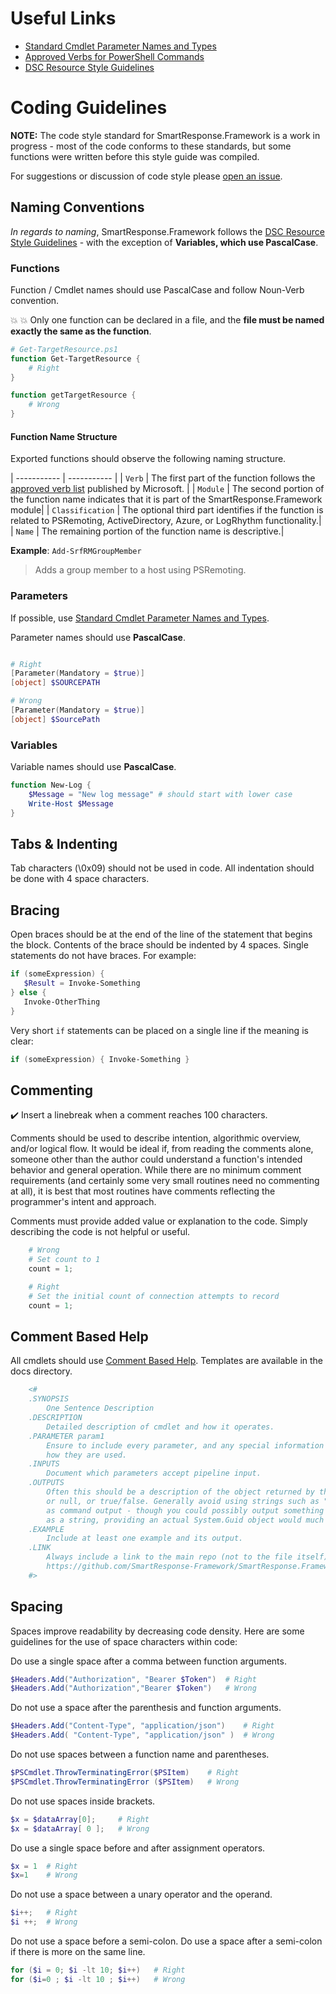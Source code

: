 <!-- markdownlint-disable MD041 -->

# Useful Links

* [Standard Cmdlet Parameter Names and Types](https://docs.microsoft.com/en-us/powershell/scripting/developer/cmdlet/standard-cmdlet-parameter-names-and-types?view=powershell-5.1)
* [Approved Verbs for PowerShell Commands](https://docs.microsoft.com/en-us/powershell/scripting/developer/cmdlet/approved-verbs-for-windows-powershell-commands?view=powershell-5.1)
* [DSC Resource Style Guidelines](https://github.com/PowerShell/DscResources/blob/master/StyleGuidelines.md)

# Coding Guidelines

**NOTE:** The code style standard for SmartResponse.Framework is a work in progress - most of the code conforms to these standards, but some functions were written before this style guide was compiled.

For suggestions or discussion of code style please [open an issue](https://github.com/SmartResponse-Framework/SmartResponse.Framework/issues).

## Naming Conventions

*In regards to naming*, SmartResponse.Framework follows the [DSC Resource Style Guidelines](https://github.com/PowerShell/DscResources/blob/master/StyleGuidelines.md) - with the exception of **Variables, which use PascalCase**.

### Functions

Function / Cmdlet names should use PascalCase and follow Noun-Verb convention.

:boom: :boom: Only one function can be declared in a file, and the **file must be named exactly the same as the function**.

```powershell
# Get-TargetResource.ps1
function Get-TargetResource {
    # Right
}

function getTargetResource {
    # Wrong
}
```

#### Function Name Structure

Exported functions should observe the following naming structure.

| ----------- | ----------- |
| `Verb` | The first part of the function follows the [approved verb list](https://docs.microsoft.com/en-us/powershell/developer/cmdlet/approved-verbs-for-windows-powershell-commands) published by Microsoft. |
| `Module` | The second portion of the function name indicates that it is part of the SmartResponse.Framework module|
| `Classification` | The optional third part identifies if the function is related to PSRemoting, ActiveDirectory, Azure, or LogRhythm functionality.|
| `Name` | The remaining portion of the function name is descriptive.|

**Example**: `Add-SrfRMGroupMember`

> Adds a group member to a host using PSRemoting.

### Parameters

If possible, use [Standard Cmdlet Parameter Names and Types](https://docs.microsoft.com/en-us/powershell/scripting/developer/cmdlet/standard-cmdlet-parameter-names-and-types?view=powershell-5.1).

Parameter names should use **PascalCase**.

```powershell

# Right
[Parameter(Mandatory = $true)]
[object] $SOURCEPATH

# Wrong
[Parameter(Mandatory = $true)]
[object] $SourcePath

```

### Variables

Variable names should use **PascalCase**.

```powershell
function New-Log {
    $Message = "New log message" # should start with lower case
    Write-Host $Message
}
```

## Tabs & Indenting

Tab characters (\0x09) should not be used in code. All indentation should be done with 4 space characters.

## Bracing

Open braces should be at the end of the line of the statement that begins the block. Contents of the brace should be indented by 4 spaces. Single statements do not have braces. For example:

```powershell
if (someExpression) {
   $Result = Invoke-Something
} else {
   Invoke-OtherThing
}
```

Very short `if` statements can be placed on a single line if the meaning is clear:

```powershell
if (someExpression) { Invoke-Something }
```

## Commenting

:heavy_check_mark: Insert a linebreak when a comment reaches 100 characters.

Comments should be used to describe intention, algorithmic overview, and/or logical flow.  It would be ideal if, from reading the comments alone, someone other than the author could understand a function's intended behavior and general operation. While there are no minimum comment requirements (and certainly some very small routines need no commenting at all), it is best that most routines have comments reflecting the programmer's intent and approach.

Comments must provide added value or explanation to the code. Simply describing the code is not helpful or useful.

```powershell
    # Wrong
    # Set count to 1
    count = 1;

    # Right
    # Set the initial count of connection attempts to record
    count = 1;

```

## Comment Based Help

All cmdlets should use [Comment Based Help](https://docs.microsoft.com/en-us/powershell/module/microsoft.powershell.core/about/about_comment_based_help?view=powershell-5.1).  Templates are available in the docs directory.

```powershell
    <#
    .SYNOPSIS
        One Sentence Description
    .DESCRIPTION
        Detailed description of cmdlet and how it operates.
    .PARAMETER param1
        Ensure to include every parameter, and any special information about
        how they are used.
    .INPUTS
        Document which parameters accept pipeline input.
    .OUTPUTS
        Often this should be a description of the object returned by the cmdlet,
        or null, or true/false. Generally avoid using strings such as "Complete"
        as command output - though you could possibly output something like a Guid
        as a string, providing an actual System.Guid object would much more preferable.
    .EXAMPLE
        Include at least one example and its output.
    .LINK
        Always include a link to the main repo (not to the file itself)
        https://github.com/SmartResponse-Framework/SmartResponse.Framework
    #>
```

## Spacing

Spaces improve readability by decreasing code density. Here are some guidelines for the use of space characters within code:

Do use a single space after a comma between function arguments.

```powershell
$Headers.Add("Authorization", "Bearer $Token")  # Right
$Headers.Add("Authorization","Bearer $Token")   # Wrong
```

Do not use a space after the parenthesis and function arguments.

```powershell
$Headers.Add("Content-Type", "application/json")    # Right
$Headers.Add( "Content-Type", "application/json" )  # Wrong
```

Do not use spaces between a function name and parentheses.

```powershell
$PSCmdlet.ThrowTerminatingError($PSItem)    # Right
$PSCmdlet.ThrowTerminatingError ($PSItem)   # Wrong
```

Do not use spaces inside brackets.

```powershell
$x = $dataArray[0];     # Right
$x = $dataArray[ 0 ];   # Wrong
```

Do use a single space before and after assignment operators.

```powershell
$x = 1  # Right
$x=1    # Wrong
```

Do not use a space between a unary operator and the operand.

```powershell
$i++;   # Right
$i ++;  # Wrong
```

Do not use a space before a semi-colon. Do use a space after a semi-colon if there is more on the same line.

```powershell
for ($i = 0; $i -lt 10; $i++)   # Right
for ($i=0 ; $i -lt 10 ; $i++)   # Wrong
```
